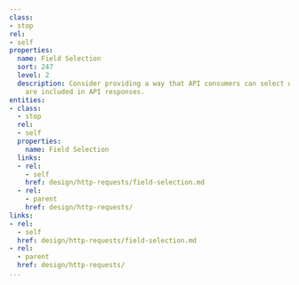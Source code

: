```yaml
---
class:
- stop
rel:
- self
properties:
  name: Field Selection
  sort: 247
  level: 2
  description: Consider providing a way that API consumers can select which fields
    are included in API responses.
entities:
- class:
  - stop
  rel:
  - self
  properties:
    name: Field Selection
  links:
  - rel:
    - self
    href: design/http-requests/field-selection.md
  - rel:
    - parent
    href: design/http-requests/
links:
- rel:
  - self
  href: design/http-requests/field-selection.md
- rel:
  - parent
  href: design/http-requests/
...
```

